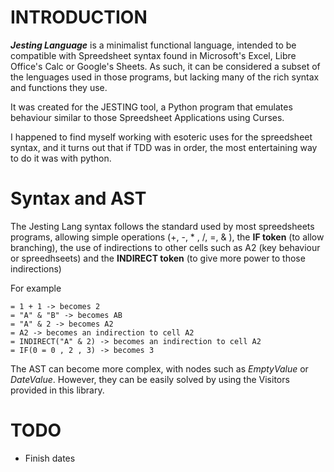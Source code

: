 # INTRODUCTION

***Jesting Language*** is a minimalist functional language, 
intended to be compatible with Spreedsheet syntax found 
in Microsoft's Excel, Libre Office's Calc or Google's 
Sheets. As such, it can be considered a subset of the 
lenguages used in those programs, but lacking many of the 
rich syntax and functions they use.

It was created for the JESTING tool, a Python program 
that emulates behaviour similar to those Spreedsheet 
Applications using Curses.

I happened to find myself working with esoteric uses for the 
spreedsheet syntax, and it turns out that if TDD was in order,
the most entertaining way to do it was with python.

# Syntax and AST

The Jesting Lang syntax follows the standard used by most
spreedsheets programs, allowing simple operations (+, -, *
, /, =, & ), the **IF token** (to allow branching), the use of 
indirections to other cells such as A2 (key behaviour or
spreedhseets) and the **INDIRECT token** (to give more power to 
those indirections)

For example

    = 1 + 1 -> becomes 2
    = "A" & "B" -> becomes AB
    = "A" & 2 -> becomes A2
    = A2 -> becomes an indirection to cell A2
    = INDIRECT("A" & 2) -> becomes an indirection to cell A2
    = IF(0 = 0 , 2 , 3) -> becomes 3

The AST can become more complex, with nodes such as 
*EmptyValue* or *DateValue*. However, they can be easily
solved by using the Visitors provided in this library.

# TODO

* Finish dates